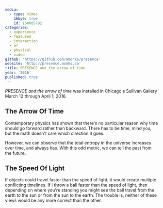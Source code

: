```yaml
---
media:
  - type: vimeo
    16by9: true
    id: 160085792
categories:
  - experience
  - featured
  - interaction
  - of
  - physical
  - video
github: 'https://github.com/amonks/presence'
website: 'http://presence.monks.co'
title: PRESENCE and the arrow of time
year: '2016'
published: true
---
```

_PRESENCE and the arrow of time_ was installed in Chicago's Sullivan Gallery March 12 through April 1, 2016.

<!--more-->

## The Arrow Of Time

Contemporary physics has shown that there's no particular reason why time should go forward rather than backward. There has to be time, mind you, but the math doesn't care which direction it goes.

However, we can observe that the total entropy in the universe increases over time, and always has. With this odd metric, we can tell the past from the future.

## The Speed Of Light

If objects could travel faster than the speed of light, it would create multiple conflicting timelines. If I throw a ball faster than the speed of light, then depending on where you're standing you might see the ball travel from the earth to the sun or from the sun to the earth. The trouble is, neither of these views would be any more correct than the other.